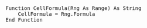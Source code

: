 <pre>
Function CellFormula(Rng As Range) As String
    CellFormula = Rng.Formula
End Function
</pre>